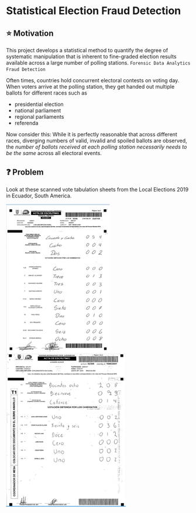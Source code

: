 # Statistical Election Fraud Detection 
## :star: Motivation 
This project develops a statistical method to quantify the degree of systematic manipulation that is inherent to fine-graded election results available 
across a large number of polling stations. `Forensic Data Analytics` `Fraud Detection` 

Often times, countries hold concurrent electoral contests on voting day. When voters arrive at the polling station, they get handed out multiple ballots for different 
races such as 
- presidential election 
- national parliament
- regional parliaments
- referenda

Now consider this: While it is perfectly reasonable that across different races, diverging numbers of valid, invalid and spoiled ballots are observed, the *number of 
ballots received at each polling station necessarily needs to be the same* across all electoral events. 

## :question: Problem 
Look at these scanned vote tabulation sheets from the Local Elections 2019 in Ecuador, South America. 

![alt-text-1](acta_prefecto.png "title-1") ![alt-text-2](acta_alcalde.png "title-2")

